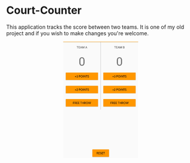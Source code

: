 # Court-Counter
  This application tracks the score between two teams. It is one of my old project and if you wish to make changes you're welcome.
  
<p style="text-align:center;"><img src="app/Court%20counter.png" alt="Logo" width=200></p>
